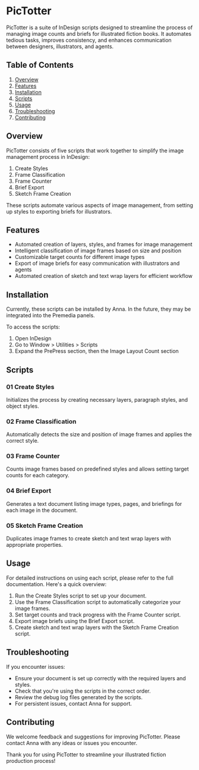 # PicTotter

PicTotter is a suite of InDesign scripts designed to streamline the process of managing image counts and briefs for illustrated fiction books. It automates tedious tasks, improves consistency, and enhances communication between designers, illustrators, and agents.

## Table of Contents
1. [Overview](#overview)
2. [Features](#features)
3. [Installation](#installation)
4. [Scripts](#scripts)
5. [Usage](#usage)
6. [Troubleshooting](#troubleshooting)
7. [Contributing](#contributing)

## Overview

PicTotter consists of five scripts that work together to simplify the image management process in InDesign:

1. Create Styles
2. Frame Classification
3. Frame Counter
4. Brief Export
5. Sketch Frame Creation

These scripts automate various aspects of image management, from setting up styles to exporting briefs for illustrators.

## Features

- Automated creation of layers, styles, and frames for image management
- Intelligent classification of image frames based on size and position
- Customizable target counts for different image types
- Export of image briefs for easy communication with illustrators and agents
- Automated creation of sketch and text wrap layers for efficient workflow

## Installation

Currently, these scripts can be installed by Anna. In the future, they may be integrated into the Premedia panels.

To access the scripts:
1. Open InDesign
2. Go to Window > Utilities > Scripts
3. Expand the PrePress section, then the Image Layout Count section

## Scripts

### 01 Create Styles

Initializes the process by creating necessary layers, paragraph styles, and object styles.

### 02 Frame Classification

Automatically detects the size and position of image frames and applies the correct style.

### 03 Frame Counter

Counts image frames based on predefined styles and allows setting target counts for each category.

### 04 Brief Export

Generates a text document listing image types, pages, and briefings for each image in the document.

### 05 Sketch Frame Creation

Duplicates image frames to create sketch and text wrap layers with appropriate properties.

## Usage

For detailed instructions on using each script, please refer to the full documentation. Here's a quick overview:

1. Run the Create Styles script to set up your document.
2. Use the Frame Classification script to automatically categorize your image frames.
3. Set target counts and track progress with the Frame Counter script.
4. Export image briefs using the Brief Export script.
5. Create sketch and text wrap layers with the Sketch Frame Creation script.

## Troubleshooting

If you encounter issues:
- Ensure your document is set up correctly with the required layers and styles.
- Check that you're using the scripts in the correct order.
- Review the debug log files generated by the scripts.
- For persistent issues, contact Anna for support.

## Contributing

We welcome feedback and suggestions for improving PicTotter. Please contact Anna with any ideas or issues you encounter.

Thank you for using PicTotter to streamline your illustrated fiction production process!